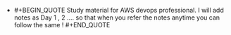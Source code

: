 - #+BEGIN_QUOTE
  Study material for AWS devops professional. 
  I will add notes as  Day 1 , 2  .... so that when you refer the notes anytime you can follow the same !
  #+END_QUOTE